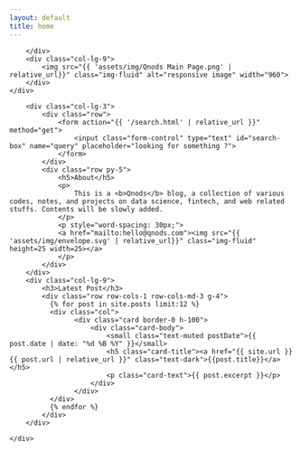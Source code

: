 ```yaml
---
layout: default
title: home
---
```


<!-- Main Picture -->
<div class="container pt-3 d-lg-none">
    <div class="row text-center">
        <div class="col-lg-3">

        </div>
        <div class="col-lg-9">
            <img src="{{ 'assets/img/Qnods Main Page.png' | relative_url}}" class="img-fluid" alt="responsive image" width="960">
        </div>
    </div>
</div>

<!-- Content Start -->
<div class="container pt-3">
    <div class="row">

        <div class="col-lg-3">
            <div class="row">
                <form action="{{ '/search.html' | relative_url }}" method="get">
                    <input class="form-control" type="text" id="search-box" name="query" placeholder="looking for something ?">
                </form>
            </div>
            <div class="row py-5">
                <h5>About</h5>
                <p>
                    This is a <b>Qnods</b> blog, a collection of various codes, notes, and projects on data science, fintech, and web related stuffs. Contents will be slowly added. 
                </p>
                <p style="word-spacing: 30px;">
                <a href="mailto:hello@qnods.com"><img src="{{ 'assets/img/envelope.svg' | relative_url}}" class="img-fluid" height=25 width=25></a>
                </p>
            </div>
        </div>
        <div class="col-lg-9">
            <h3>Latest Post</h3>
            <div class="row row-cols-1 row-cols-md-3 g-4">
              {% for post in site.posts limit:12 %}
              <div class="col">
                    <div class="card border-0 h-100">
                        <div class="card-body">
                            <small class="text-muted postDate">{{ post.date | date: "%d %B %Y" }}</small>
                            <h5 class="card-title"><a href="{{ site.url }}{{ post.url | relative_url }}" class="text-dark">{{post.title}}</a></h5>
                            <p class="card-text">{{ post.excerpt }}</p>
                        </div>
                    </div>
              </div>
              {% endfor %}
            </div>
        </div>

    </div>
</div>

<!-- Custom JS -->
<script type="text/javascript" src="{{ 'assets/js/custom/edward.custom.blog.js' | relative_url}}"></script>

